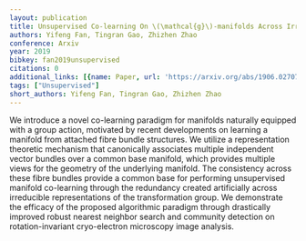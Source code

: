 ```yaml
---
layout: publication
title: Unsupervised Co-learning On \(\mathcal{g}\)-manifolds Across Irreducible Representations
authors: Yifeng Fan, Tingran Gao, Zhizhen Zhao
conference: Arxiv
year: 2019
bibkey: fan2019unsupervised
citations: 0
additional_links: [{name: Paper, url: 'https://arxiv.org/abs/1906.02707'}]
tags: ["Unsupervised"]
short_authors: Yifeng Fan, Tingran Gao, Zhizhen Zhao
---
```

We introduce a novel co-learning paradigm for manifolds naturally equipped
with a group action, motivated by recent developments on learning a manifold
from attached fibre bundle structures. We utilize a representation theoretic
mechanism that canonically associates multiple independent vector bundles over
a common base manifold, which provides multiple views for the geometry of the
underlying manifold. The consistency across these fibre bundles provide a
common base for performing unsupervised manifold co-learning through the
redundancy created artificially across irreducible representations of the
transformation group. We demonstrate the efficacy of the proposed algorithmic
paradigm through drastically improved robust nearest neighbor search and
community detection on rotation-invariant cryo-electron microscopy image
analysis.